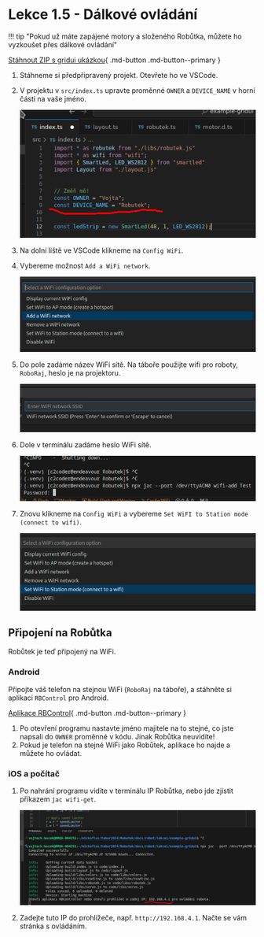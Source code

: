 # Lekce 1.5 - Dálkové ovládání

!!! tip "Pokud už máte zapájené motory a složeného Robůtka, můžete ho vyzkoušet přes dálkové ovládání"

[Stáhnout ZIP s gridui ukázkou](../example-gridui.zip){ .md-button .md-button--primary }

1. Stáhneme si předpřipravený projekt. Otevřete ho ve VSCode.

2. V projektu v `src/index.ts` upravte proměnné `OWNER` a `DEVICE_NAME` v horní části na vaše jméno.

    ![](assets/gridui_owner.png)

2. Na dolní liště ve VSCode klikneme na `Config WiFi`.

3. Vybereme možnost `Add a WiFi network`.

	![](assets/add-wifi.png)

4. Do pole zadáme název WiFi sítě. Na táboře použijte wifi pro roboty, `RoboRaj`, heslo je na projektoru.

	![](assets/wifi-ssid.png)

5. Dole v terminálu zadáme heslo WiFi sítě.

	![](assets/wifi-passwd.png)

6. Znovu klikneme na `Config WiFi` a vybereme `Set WiFI to Station mode (connect to wifi)`.

	![](assets/connect-wifi.png)

## Připojení na Robůtka
Robůtek je teď připojený na WiFi.

### Android
Připojte váš telefon na stejnou WiFi (`RoboRaj` na táboře), a stáhněte si aplikaci `RBControl` pro Android.

[Aplikace RBControl](https://play.google.com/store/apps/details?id=com.tassadar.rbcontroller&hl=en&pli=1){ .md-button .md-button--primary }

1. Po otevření programu nastavte jméno majitele na to stejné, co jste napsali do `OWNER` proměnné v kódu. Jinak Robůtka neuvidíte!
2. Pokud je telefon na stejné WiFi jako Robůtek, aplikace ho najde a můžete ho ovládat.

### iOS a počítač

1. Po nahrání programu vidíte v terminálu IP Robůtka, nebo jde zjistit příkazem `jac wifi-get`.

    ![](assets/gridui_ip.png)

2. Zadejte tuto IP do prohlížeče, např. `http://192.168.4.1`. Načte se vám stránka s ovládáním.
